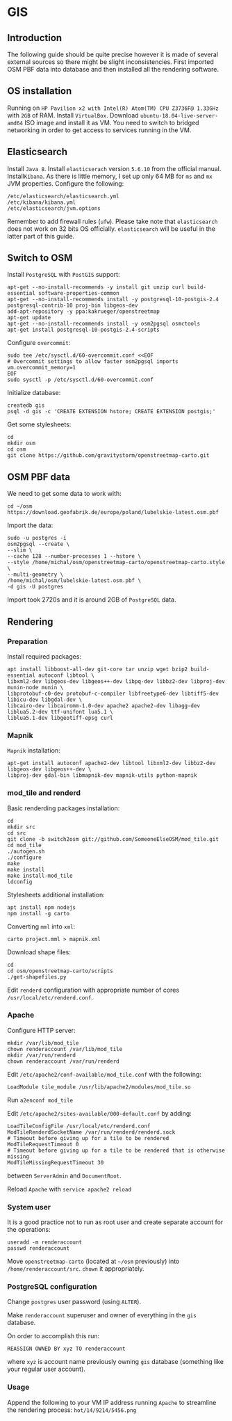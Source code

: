 # GIS

## Introduction
The following guide should be quite precise however it is made of several external sources so there might be slight inconsistencies. First imported OSM PBF data into database and then installed all the rendering software.

## OS installation
Running on ```HP Pavilion x2 with Intel(R) Atom(TM) CPU Z3736F@ 1.33GHz``` with  ```2GB``` of RAM. Install ```VirtualBox```. Download ```ubuntu-18.04-live-server-amd64``` ISO image and install it as VM. You need to switch to bridged networking in order to get access to services running in the VM. 


## Elasticsearch
Install ```Java 8```. Install ```elasticserach``` version ```5.6.10``` from the official manual. Install```Kibana```. As there is little memory, I set up only 64 MB for ```ms``` and ```mx``` JVM properties. Configure the following:
```
/etc/elasticsearch/elasticsearch.yml
/etc/kibana/kibana.yml
/etc/elasticsearch/jvm.options
```

Remember to add firewall rules (```ufw```). Please take note that ```elasticsearch``` does not work on 32 bits OS officially. ```elasticsearch``` will be useful in the latter part of this guide.


## Switch to OSM
Install ```PostgreSQL``` with ```PostGIS``` support:
```
apt-get --no-install-recommends -y install git unzip curl build-essential software-properties-common
apt-get --no-install-recommends install -y postgresql-10-postgis-2.4 postgresql-contrib-10 proj-bin libgeos-dev
add-apt-repository -y ppa:kakrueger/openstreetmap
apt-get update
apt-get --no-install-recommends install -y osm2pgsql osmctools
apt-get install postgresql-10-postgis-2.4-scripts
```

Configure ```overcommit```:
```
sudo tee /etc/sysctl.d/60-overcommit.conf <<EOF
# Overcommit settings to allow faster osm2pgsql imports
vm.overcommit_memory=1
EOF
sudo sysctl -p /etc/sysctl.d/60-overcommit.conf
```

Initialize database:
```
createdb gis
psql -d gis -c 'CREATE EXTENSION hstore; CREATE EXTENSION postgis;'
```

Get some stylesheets:
```
cd
mkdir osm
cd osm
git clone https://github.com/gravitystorm/openstreetmap-carto.git
```


## OSM PBF data
We need to get some data to work with:
```
cd ~/osm
https://download.geofabrik.de/europe/poland/lubelskie-latest.osm.pbf
```

Import the data:
```
sudo -u postgres -i
osm2pgsql --create \
--slim \
--cache 128 --number-processes 1 --hstore \
--style /home/michal/osm/openstreetmap-carto/openstreetmap-carto.style \
--multi-geometry \
/home/michal/osm/lubelskie-latest.osm.pbf \
-d gis -U postgres
```

Import took 2720s and it is around 2GB of ```PostgreSQL``` data.


## Rendering

### Preparation
Install required packages:
```
apt install libboost-all-dev git-core tar unzip wget bzip2 build-essential autoconf libtool \
libxml2-dev libgeos-dev libgeos++-dev libpq-dev libbz2-dev libproj-dev munin-node munin \
libprotobuf-c0-dev protobuf-c-compiler libfreetype6-dev libtiff5-dev libicu-dev libgdal-dev \
libcairo-dev libcairomm-1.0-dev apache2 apache2-dev libagg-dev liblua5.2-dev ttf-unifont lua5.1 \
liblua5.1-dev libgeotiff-epsg curl
```

### Mapnik
```Mapnik``` installation:
```
apt-get install autoconf apache2-dev libtool libxml2-dev libbz2-dev libgeos-dev libgeos++-dev \
libproj-dev gdal-bin libmapnik-dev mapnik-utils python-mapnik
```

### mod_tile and renderd
Basic renderding packages installation:
```
cd 
mkdir src
cd src
git clone -b switch2osm git://github.com/SomeoneElseOSM/mod_tile.git
cd mod_tile
./autogen.sh
./configure
make
make install
make install-mod_tile
ldconfig
```

Stylesheets additional installation:
```
apt install npm nodejs
npm install -g carto
```

Converting ```mml``` into ```xml```:
```
carto project.mml > mapnik.xml
```

Download shape files:
```
cd
cd osm/openstreetmap-carto/scripts
./get-shapefiles.py
```

Edit ```renderd``` configuration with appropriate number of cores ```/usr/local/etc/renderd.conf```.

### Apache
Configure HTTP server:
```
mkdir /var/lib/mod_tile
chown renderaccount /var/lib/mod_tile
mkdir /var/run/renderd
chown renderaccount /var/run/renderd
```

Edit ```/etc/apache2/conf-available/mod_tile.conf``` with the following:
```
LoadModule tile_module /usr/lib/apache2/modules/mod_tile.so
```

Run ```a2enconf mod_tile```

Edit ```/etc/apache2/sites-available/000-default.conf``` by adding:
```
LoadTileConfigFile /usr/local/etc/renderd.conf
ModTileRenderdSocketName /var/run/renderd/renderd.sock
# Timeout before giving up for a tile to be rendered
ModTileRequestTimeout 0
# Timeout before giving up for a tile to be rendered that is otherwise missing
ModTileMissingRequestTimeout 30
```

between ```ServerAdmin``` and ```DocumentRoot```. 

Reload ```Apache``` with ```service apache2 reload```

### System user
It is a good practice not to run as root user and create separate account for the operations:
```
useradd -m renderaccount
passwd renderaccount
```

Move ```openstreetmap-carto``` (located at ```~/osm``` previously) into ```/home/renderaccount/src```. ```chown``` it appropriately.

### PostgreSQL configuration
Change ```postgres``` user password (using ```ALTER```).

Make ```renderaccount``` superuser and owner of everything in the ```gis``` database. 

On order to accomplish this run:
```
REASSIGN OWNED BY xyz TO renderaccount
```

where ```xyz``` is account name previously owning ```gis``` database (something like your regular user account).

### Usage
Append the following to your VM IP address running ```Apache``` to streamline the rendering process:
```hot/14/9214/5456.png```
